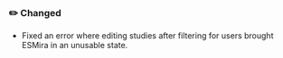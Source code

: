### ✏️ Changed

- Fixed an error where editing studies after filtering for users brought ESMira in an unusable state.